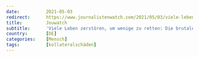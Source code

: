 ```yaml
---
date:          2021-05-03
redirect:      https://www.journalistenwatch.com/2021/05/03/viele-leben-die/
title:         Jouwatch
subtitle:      'Viele Leben zerstören, um wenige zu retten: Die brutale Logik der Corona-Politik'
country:       [DE]
categories:    [Mensch]
tags:          [kollateralschäden]
---
```


